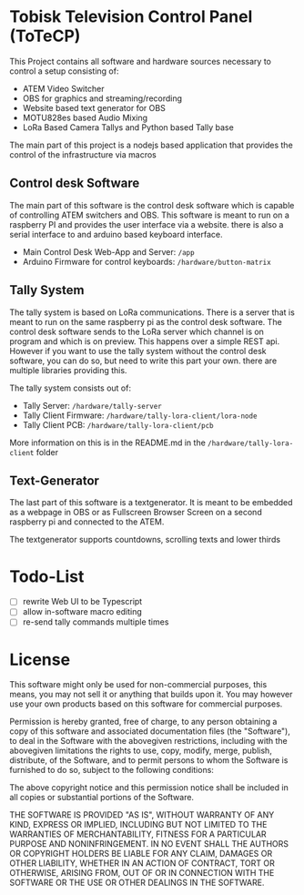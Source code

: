 # Tobisk Television Control Panel (ToTeCP)

This Project contains all software and hardware sources necessary to control a setup consisting of:

- ATEM Video Switcher
- OBS for graphics and streaming/recording
- Website based text generator for OBS
- MOTU828es based Audio Mixing
- LoRa Based Camera Tallys and Python based Tally base

The main part of this project is a nodejs based application that provides the control of the infrastructure via macros

## Control desk Software

The main part of this software is the control desk software which is capable of controlling ATEM switchers and OBS. This software is meant to run on a raspberry PI and provides the user interface via a website. there is also a serial interface to and arduino based keyboard interface.

- Main Control Desk Web-App and Server: `/app`
- Arduino Firmware for control keyboards: `/hardware/button-matrix`

## Tally System

The tally system is based on LoRa communications.
There is a server that is meant to run on the same raspberry pi as the control desk software. The control desk software sends to the LoRa server which channel is on program and which is on preview. This happens over a simple REST api.
However if you want to use the tally system without the control desk software, you can do so, but need to write this part your own. there are multiple libraries providing this.

The tally system consists out of:

- Tally Server: `/hardware/tally-server`
- Tally Client Firmware: `/hardware/tally-lora-client/lora-node`
- Tally Client PCB: `/hardware/tally-lora-client/pcb`

More information on this is in the README.md in the `/hardware/tally-lora-client` folder

## Text-Generator

The last part of this software is a textgenerator. It is meant to be embedded as a webpage in OBS or as Fullscreen Browser Screen on a second raspberry pi and connected to the ATEM.

The textgenerator supports countdowns, scrolling texts and lower thirds

# Todo-List

- [ ] rewrite Web UI to be Typescript
- [ ] allow in-software macro editing
- [ ] re-send tally commands multiple times

# License

This software might only be used for non-commercial purposes, this means, you may not sell it or anything that builds upon it. You may however use your own products based on this software for commercial purposes.

Permission is hereby granted, free of charge, to any person obtaining a copy of this software and associated documentation files (the "Software"), to deal in the Software with the abovegiven restrictions, including with the abovegiven limitations the rights to use, copy, modify, merge, publish, distribute, of the Software, and to permit persons to whom the Software is furnished to do so, subject to the following conditions:

The above copyright notice and this permission notice shall be included in all copies or substantial portions of the Software.

THE SOFTWARE IS PROVIDED "AS IS", WITHOUT WARRANTY OF ANY KIND, EXPRESS OR IMPLIED, INCLUDING BUT NOT LIMITED TO THE WARRANTIES OF MERCHANTABILITY, FITNESS FOR A PARTICULAR PURPOSE AND NONINFRINGEMENT. IN NO EVENT SHALL THE AUTHORS OR COPYRIGHT HOLDERS BE LIABLE FOR ANY CLAIM, DAMAGES OR OTHER LIABILITY, WHETHER IN AN ACTION OF CONTRACT, TORT OR OTHERWISE, ARISING FROM, OUT OF OR IN CONNECTION WITH THE SOFTWARE OR THE USE OR OTHER DEALINGS IN THE SOFTWARE.

